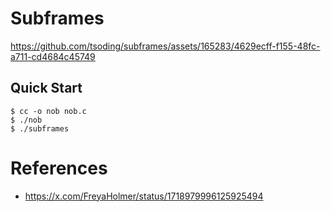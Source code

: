 # Subframes

https://github.com/tsoding/subframes/assets/165283/4629ecff-f155-48fc-a711-cd4684c45749

## Quick Start

```console
$ cc -o nob nob.c
$ ./nob
$ ./subframes
```

# References

- https://x.com/FreyaHolmer/status/1718979996125925494
